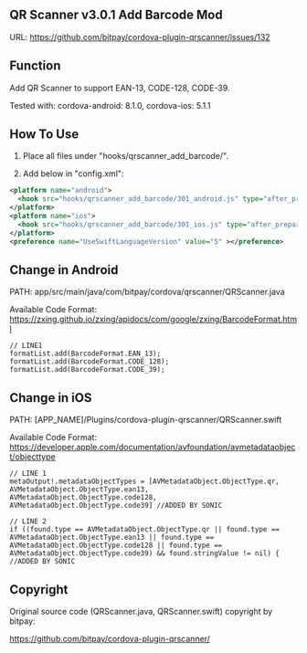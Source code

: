 ## QR Scanner v3.0.1 Add Barcode Mod
URL: https://github.com/bitpay/cordova-plugin-qrscanner/issues/132


## Function
Add QR Scanner to support EAN-13, CODE-128, CODE-39.

Tested with: cordova-android: 8.1.0, cordova-ios: 5.1.1


## How To Use
1) Place all files under "hooks/qrscanner_add_barcode/".

2) Add below in "config.xml":
```xml
<platform name="android">
  <hook src="hooks/qrscanner_add_barcode/301_android.js" type="after_prepare" ></hook>
</platform>
<platform name="ios">
  <hook src="hooks/qrscanner_add_barcode/301_ios.js" type="after_prepare" ></hook>
</platform>
<preference name="UseSwiftLanguageVersion" value="5" ></preference>
```


## Change in Android
PATH: ⁨app/⁨src/⁨main/⁨java/⁨com/⁨bitpay/⁨cordova/⁨qrscanner⁩/QRScanner.java

Available Code Format: https://zxing.github.io/zxing/apidocs/com/google/zxing/BarcodeFormat.html
```
// LINE1
formatList.add(BarcodeFormat.EAN_13);
formatList.add(BarcodeFormat.CODE_128);
formatList.add(BarcodeFormat.CODE_39);
```

## Change in iOS
PATH: [APP_NAME]/⁨Plugins/⁨cordova-plugin-qrscanner/QRScanner.swift

Available Code Format: https://developer.apple.com/documentation/avfoundation/avmetadataobject/objecttype

```
// LINE 1
metaOutput!.metadataObjectTypes = [AVMetadataObject.ObjectType.qr, AVMetadataObject.ObjectType.ean13, AVMetadataObject.ObjectType.code128, AVMetadataObject.ObjectType.code39] //ADDED BY SONIC
```
```
// LINE 2
if ((found.type == AVMetadataObject.ObjectType.qr || found.type == AVMetadataObject.ObjectType.ean13 || found.type == AVMetadataObject.ObjectType.code128 || found.type == AVMetadataObject.ObjectType.code39) && found.stringValue != nil) { //ADDED BY SONIC
```

## Copyright
Original source code (QRScanner.java, QRScanner.swift) copyright by bitpay:

https://github.com/bitpay/cordova-plugin-qrscanner/
